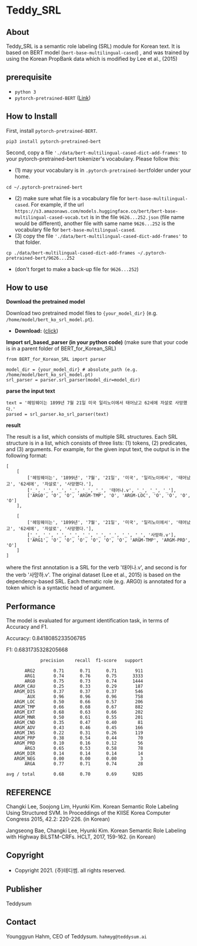 # Teddy_SRL

## About
Teddy_SRL is a semantic role labeling (SRL) module for Korean text. 
It is based on BERT model (`bert-base-multilingual-cased`) , and was trained by using the Korean PropBank data which is modified by Lee et al., (2015)

## prerequisite
* `python 3`
* `pytorch-pretrained-BERT` ([Link](https://github.com/huggingface/pytorch-pretrained-BERT))

## How to Install 
First, install `pytorch-pretrained-BERT`.
```
pip3 install pytorch-pretrained-bert
```
Second, copy a file `'./data/bert-multilingual-cased-dict-add-frames'` to your pytorch-pretrained-bert tokenizer's vocabulary.
Please follow this:
* (1) may your vocabulary is in `.pytorch-pretrained-bert`folder under your home. 
```
cd ~/.pytorch-pretrained-bert
```
* (2) make sure what file is a vocabulary file for `bert-base-multilingual-cased`. 
For example, if the url `https://s3.amazonaws.com/models.huggingface.co/bert/bert-base-multilingual-cased-vocab.txt` is in the file `9626...252.json` (file name would be different), another file with same name `9626...252` is the vocabulary file for `bert-base-multilingual-cased`.
* (3) copy the file `'./data/bert-multilingual-cased-dict-add-frames'` to that folder.
```
cp ./data/bert-multilingual-cased-dict-add-frames ~/.pytorch-pretrained-bert/9626...252
```
* (don't forget to make a back-up file for `9626...252`)

## How to use

**Download the pretrained model**

Download two pretrained model files to `{your_model_dir}` (e.g. `/home/model/bert_ko_srl_model.pt`). 
* **Download:** ([click](https://drive.google.com/open?id=1lmyFhrr77oNYZlo0sYsTJFz8stXscoEr))

**Import srl_based_parser (in your python code)**
(make sure that your code is in a parent folder of BERT_for_Korean_SRL)
```
from BERT_for_Korean_SRL import parser

model_dir = {your_model_dir} # absolute_path (e.g. /home/model/bert_ko_srl_model.pt)
srl_parser = parser.srl_parser(model_dir=model_dir)
```

**parse the input text**
```
text = '헤밍웨이는 1899년 7월 21일 미국 일리노이에서 태어났고 62세에 자살로 사망했다.'
parsed = srl_parser.ko_srl_parser(text)
```

**result**

The result is a list, which consists of multiple SRL structures. Each SRL structure is in a list, which consists of three lists: (1) tokens, (2) predicates, and (3) arguments. For example, for the given input text, the output is in the following format:

```
[ 
    [
        ['헤밍웨이는', '1899년', '7월', '21일', '미국', '일리노이에서', '태어났고', '62세에', '자살로', '사망했다.'], 
        ['_', '_', '_', '_', '_', '_', '태어나.v', '_', '_', '_'], 
        ['ARG0', 'O', 'O', 'ARGM-TMP', 'O', 'ARGM-LOC', 'O', 'O', 'O', 'O']
    ],

    [
        ['헤밍웨이는', '1899년', '7월', '21일', '미국', '일리노이에서', '태어났고', '62세에', '자살로', '사망했다.'], 
        ['_', '_', '_', '_', '_', '_', '_', '_', '_', '사망하.v'], 
        ['ARG1', 'O', 'O', 'O', 'O', 'O', 'O', 'ARGM-TMP', 'ARGM-PRD', 'O']
    ]
]
```
where the first annotation is a SRL for the verb '태어나.v', and second is for the verb '사망하.v'. 
The original dataset (Lee et al., 2015) is based on the dependency-based SRL. Each thematic role (e.g. ARG0) is annotated for a token which is a syntactic head of argument. 

## Performance

The model is evaluated for argument identification task, in terms of Accuracy and F1. 

Accuracy: 0.8418085233506785

F1: 0.6831735328205668

```
             precision    recall  f1-score   support

       ARG2       0.71      0.71      0.71       911
       ARG1       0.74      0.76      0.75      3333
       ARG0       0.75      0.73      0.74      1444
   ARGM_CAU       0.25      0.33      0.29       187
   ARGM_DIS       0.37      0.37      0.37       546
        AUX       0.96      0.96      0.96       758
   ARGM_LOC       0.50      0.66      0.57       206
   ARGM_TMP       0.66      0.68      0.67       882
   ARGM_EXT       0.68      0.63      0.66       202
   ARGM_MNR       0.50      0.61      0.55       201
   ARGM_CND       0.35      0.47      0.40        81
   ARGM_ADV       0.43      0.46      0.45       166
   ARGM_INS       0.22      0.31      0.26       119
   ARGM_PRP       0.38      0.54      0.44        70
   ARGM_PRD       0.10      0.16      0.12        56
       ARG3       0.65      0.53      0.58        78
   ARGM_DIR       0.14      0.14      0.14        14
   ARGM_NEG       0.00      0.00      0.00         3
       ARGA       0.77      0.71      0.74        28

avg / total       0.68      0.70      0.69      9285
```

## REFERENCE
Changki Lee, Soojong Lim, Hyunki Kim. Korean Semantic Role Labeling Using Structured SVM. In Proceddings of the KIISE Korea Computer Congress 2015, 42.2: 220-226. (in Korean)

Jangseong Bae, Changki Lee, Hyunki Kim. Korean Semantic Role Labeling with Highway BiLSTM-CRFs. HCLT, 2017, 159-162. (in Korean)

## Copyright
* Copyright 2021. (주)테디썸. all rights reserved.

## Publisher
Teddysum

## Contact
Younggyun Hahm, CEO of Teddysum. `hahmyg@teddysum.ai`
